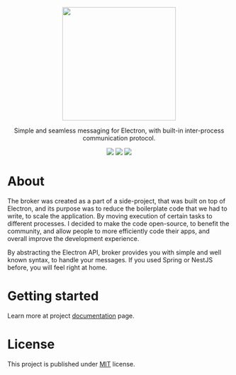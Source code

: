 <p align="center">
  <img src="https://przucidlo.github.io/electron-broker/img/logo.svg" width="256"/>
</p>
<p align="center">
  Simple and seamless messaging for Electron, with built-in inter-process communication protocol.
</p>

<p align="center">
  <img src="https://codecov.io/gh/abbl/electron-dove/branch/master/graph/badge.svg?token=FHETY9RA7I"/>
  <img src="https://github.com/abbl/electron-dove/actions/workflows/unit-tests.yml/badge.svg"/>
  <img src="https://github.com/abbl/electron-dove/actions/workflows/functional-tests.yml/badge.svg"/>
</p>

# About

The broker was created as a part of a side-project, that was built on top of Electron, and its purpose was to reduce the boilerplate code that we had to write, to scale the application. By moving execution of certain tasks to different processes. I decided to make the code open-source, to benefit the community, and allow people to more efficiently code their apps, and overall improve the development experience.

By abstracting the Electron API, broker provides you with simple and well known syntax, to handle your messages. If you used Spring or NestJS before, you will feel right at home.

# Getting started

Learn more at project [documentation](https://przucidlo.github.io/electron-broker/) page.

# License

This project is published under [MIT](https://github.com/przucidlo/electron-broker/blob/master/LICENSE) license.
